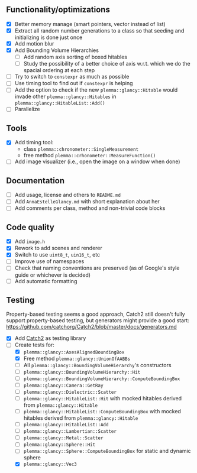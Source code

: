 ## Functionality/optimizations
 - [x] Better memory manage (smart pointers, vector instead of list)
 - [x] Extract all random number generations to a class so that seeding and initializing is done just once
 - [x] Add motion blur
 - [x] Add Bounding Volume Hierarchies
    - [ ] Add random axis sorting of boxed hitables
    - [ ] Study the possibility of a better choice of axis w.r.t. which we do the spacial ordering at each step
 - [ ] Try to switch to `constexpr` as much as possible
 - [ ] Use timing tool to find out if `constexpr` is helping
 - [ ] Add the option to check if the new `plemma::glancy::Hitable` would invade other `plemma::glancy::Hitables` in `plemma::glancy::HitableList::Add()`
 - [ ] Parallelize

## Tools
 - [x] Add timing tool:
     - class `plemma::chronometer::SingleMeasurement`
     - free method `plemma::crhonometer::MeasureFunction()`
 - [ ] Add image visualizer (i.e., open the image on a window when done)

## Documentation
 - [ ] Add usage, license and others to `README.md`
 - [ ] Add `AnnaEstelleGlancy.md` with short explanation about her
 - [ ] Add comments per class, method and non-trivial code blocks

## Code quality
 - [x] Add `image.h`
 - [x] Rework to add scenes and renderer
 - [x] Switch to use `uint8_t`, `uin16_t`, etc
 - [ ] Improve use of namespaces
 - [ ] Check that naming conventions are preserved (as of Google's style guide or whichever is decided)
 - [ ] Add automatic formatting

## Testing
Property-based testing seems a good approach, Catch2 still doesn't fully support
property-based testing, but generators might provide a good start:
https://github.com/catchorg/Catch2/blob/master/docs/generators.md
 - [x] Add [Catch2](https://github.com/catchorg/Catch2 "Catch2 repo") as testing library
 - [ ] Create tests for:
     - [x] `plemma::glancy::AxesAlignedBoundingBox`
     - [x] Free method `plemma::glancy::UnionOfAABBs`
     - [ ] All `plemma::glancy::BoundingVolumeHierarchy`'s constructors
     - [ ] `plemma::glancy::BoundingVolumeHierarchy::Hit`
     - [ ] `plemma::glancy::BoundingVolumeHierarchy::ComputeBoundingBox`
     - [ ] `plemma::glancy::Camera::GetRay`
     - [ ] `plemma::glancy::Dielectric::Scatter`
     - [ ] `plemma::glancy::HitableList::Hit` with mocked hitables derived from `plemma::glancy::Hitable`
     - [ ] `plemma::glancy::HitableList::ComputeBoundingBox` with mocked hitables derived from `plemma::glancy::Hitable`
     - [ ] `plemma::glancy::HitableList::Add`
     - [ ] `plemma::glancy::Lambertian::Scatter`
     - [ ] `plemma::glancy::Metal::Scatter`
     - [ ] `plemma::glancy::Sphere::Hit`
     - [ ] `plemma::glancy::Sphere::ComputeBoundingBox` for static and dynamic sphere
     - [x] `plemma::glancy::Vec3`

